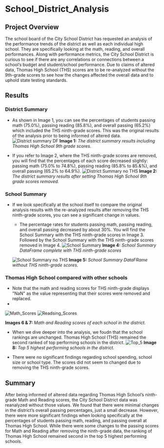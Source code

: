 # School_District_Analysis
## Project Overview
The school board of the City School District has requested an analysis of the performance trends of the district as well as each individual high school. They are specifically looking at the math, reading, and overall performances. Along with performance metrics, the City School District is curious to see if there are any correlations or connections between a school’s budget and student/school performance. Due to claims of altered data, Thomas High School (THS) scores are to be re-analyzed without the 9th-grade scores to see how the changes affected the overall data and to uphold state testing standards. 

## Results
### District Summary
- As shown in Image 1, you can see the percentages of students passing math (75.0%), passing reading (85.8%), and overall passing (65.2%) which included the THS ninth-grade scores. This was the original results of the analysis prior to being informed of altered data. 
  ![District summary DF](https://user-images.githubusercontent.com/102122063/166395594-54ac4172-8e95-436c-b044-a4495a755b7d.png)
  **Image 1:** *The district summary results including Thomas High School 9th grade scores.*
  
- If you refer to Image 2, where the THS ninth-grade scores are removed, you will find that the percentages of each score decreased slightly: passing math (75.0% to 74.8%), passing reading (85.8% to 85.&%), and overall passing (65.2% to 64.9%).
  ![District Summary no THS](https://user-images.githubusercontent.com/102122063/166395674-d972b5ec-37c4-4422-911a-5b2159424f46.PNG)
  **Image 2:** *The district summary results after setting Thomas High School 9th grade scores removed.*

### School Summary
- If we look specifically at the school itself to compare the original analysis results with the re-analyzed results after removing the THS ninth-grade scores, you can see a significant change in values. 
  - The percentage rates for students passing math, passing reading, and overall passing decreased by about 30%. You will find the School Summary with the THS ninth-grade scores in Image 3. Followed by the School Summary with the THS ninth-grade scores removed in Image 4. 
  ![School Summary](https://user-images.githubusercontent.com/102122063/166400153-a87c7c83-0e7a-4676-bb71-ad72359272b1.PNG)
  **Image 4:** *School Summary DataFrame complete with THS ninth-grade scores*
  
  ![School Summary no THS](https://user-images.githubusercontent.com/102122063/166400170-e7ee3631-79ac-415b-8daf-193c9070b77b.PNG)
  **Image 5:** *School Summary DataFRame without THS ninth-grade scores.*
  
### Thomas High School compared with other schools
- Note that the math and reading scores for THS ninth-grade displays "NaN" as the  value representing that their scores were removed and replaced.
-  
![Math_Scores](https://user-images.githubusercontent.com/102122063/166401565-25ce858e-14a9-423f-ace0-302dec1276d1.PNG) ![Readsing_Scores](https://user-images.githubusercontent.com/102122063/166401573-58192f87-caa1-48c4-ade8-4c2057899592.PNG)
 
 **Images 6 & 7:** *Math and Reading scores of each school in the district.*

-	When we dive deeper into the analysis, we foudn that the school rankings are unchanged. Thomas High School (THS) remained the second ranked of top performing schools   in the district. 
  ![Top_5](https://user-images.githubusercontent.com/102122063/166401477-44f3c0d2-46b7-4da9-8024-d73eb8f15705.PNG)
  **Image 8:** *Top 5 highest performing schools in the district.*
  
- There were no significant findings regarding school spending, school size or school type. The scores did not seem to changed due to removing the THS ninth-grade scores.

## Summary
After being informed of altered data regarding Thomas High School’s ninth-grade Math and Reading scores, the City School District data was reanalyzed without those values. We found that there were minimal changes in the district’s overall passing percentages, just a small decrease. However, there were more significant findings when looking specifically at the percentages of students passing math, reading, and passing overall at Thomas High School. While there were some changes to the passing scores for Math and Reading after removing the ninth-grade data, the ranking of Thomas High School remained second in the top 5 highest performing schools. 
